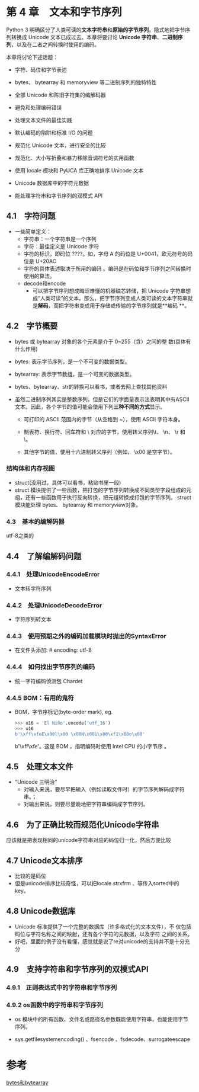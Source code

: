 # 第 4 章　文本和字节序列 

Python 3 明确区分了人类可读的**文本字符串**和**原始的字节序列**。隐式地把字节序列转换成 Unicode 文本已成过去。本章将要讨论 **Unicode 字符串**、**二进制序列**，以及在二者之间转换时使用的编码。 

本章将讨论下述话题：

- 字符、码位和字节表述

- bytes、 bytearray 和 memoryview 等二进制序列的独特特性

- 全部 Unicode 和陈旧字符集的编解码器

- 避免和处理编码错误

- 处理文本文件的最佳实践

- 默认编码的陷阱和标准 I/O 的问题

- 规范化 Unicode 文本，进行安全的比较

- 规范化、大小写折叠和暴力移除音调符号的实用函数

- 使用 locale 模块和 PyUCA 库正确地排序 Unicode 文本

- Unicode 数据库中的字符元数据

- 能处理字符串和字节序列的双模式 API 

  


## 4.1　字符问题 

- 一些简单定义：
  - 字符串：一个字符串是一个序列
  - 字符：最佳定义是 Unicode 字符 
  - 字符的标识，即码位 ????。如，字母 A 的码位是 U+0041，欧元符号的码位是 U+20AC 
  - 字符的具体表述取决于所用的编码 。编码是在码位和字节序列之间转换时使用的算法。 
  - decode和encode
    - 可以把字节序列想成晦涩难懂的机器磁芯转储，把 Unicode 字符串想成“人类可读”的文本。那么，把字节序列变成人类可读的文本字符串就是**解码**，而把字符串变成用于存储或传输的字节序列就是**编码 **。



## 4.2　字节概要 

- bytes 或 bytearray 对象的各个元素是介于 0~255（含）之间的整
  数(具体有什么作用)

- bytes: 表示字节序列，是一个不可变的数据类型。

- bytearray: 表示字节数组，是一个可变的数据类型。

- bytes、bytearray、str的转换可以看书，或者去网上查找其他资料

- 虽然二进制序列其实是整数序列，但是它们的字面量表示法表明其中有ASCII 文本。因此，各个字节的值可能会使用下列**三种不同的方式**显示。

  - 可打印的 ASCII 范围内的字节（从空格到 ~），使用 ASCII 字符本身。

  - 制表符、换行符、回车符和 \ 对应的字节，使用转义序列\t、 \n、 \r 和 \\。

  - 其他字节的值，使用十六进制转义序列（例如， \x00 是空字节）。

   
  

### 结构体和内存视图
- struct(没用过，具体可以看书，粘贴书里一段)
- struct 模块提供了一些函数，把打包的字节序列转换成不同类型字段组成的元组，还有一些函数用于执行反向转换，把元组转换成打包的字节序列。 struct 模块能处理 bytes、 bytearray 和 memoryview对象。 



### 4.3　基本的编解码器 

utf-8之类的



## 4.4　了解编解码问题 



### 4.4.1　处理UnicodeEncodeError

- 文本转字符序列

### 4.4.2　处理UnicodeDecodeError 

- 字符序列转文本

### 4.4.3　使用预期之外的编码加载模块时抛出的SyntaxError 

- 在文件头添加: # encoding: utf-8



### 4.4.4　如何找出字节序列的编码 

- 统一字符编码侦测包 Chardet 

### 4.4.5 BOM：有用的鬼符 

- BOM，字节序标记(byte-order mark), eg.

  ```python
  >>> u16 = 'El Niño'.encode('utf_16')
  >>> u16
  b'\xff\xfeE\x00l\x00 \x00N\x00i\x00\xf1\x00o\x00'
  ```

  b'\xff\xfe'。这是 BOM ，指明编码时使用 Intel CPU 的小字节序 。



## 4.5　处理文本文件 

- “Unicode 三明治” 
  - 对输入来说，要尽早把输入（例如读取文件时）的字节序列解码成字符串。；
  - 对输出来说，则要尽量晚地把字符串编码成字节序列。 



## 4.6　为了正确比较而规范化Unicode字符串

应该就是把表现相同的unicode字符串对应的码位归一化，然后方便比较



## 4.7 Unicode文本排序 

- 比较的是码位
- 但是unicode排序比较奇怪，可以把locale.strxfrm 、等传入sorted中的key。



## 4.8 Unicode数据库 

- Unicode 标准提供了一个完整的数据库（许多格式化的文本文件），不
  仅包括码位与字符名称之间的映射，还有各个字符的元数据，以及字符
  之间的关系。 
- 好吧，里面的例子没有看懂，感觉就是说了re对unicode的支持并不是十分充分



## 4.9　支持字符串和字节序列的双模式API 

### 4.9.1　正则表达式中的字符串和字节序列



### 4.9.2	os函数中的字符串和字节序列

- os 模块中的所有函数、文件名或路径名参数既能使用字符串，也能使用字节序列。 

- sys.getfilesystemencoding()  、fsencode 、fsdecode、surrogateescape 



# 参考

[bytes和bytearray](<https://blog.csdn.net/littlehuang950620/article/details/81585294>)


